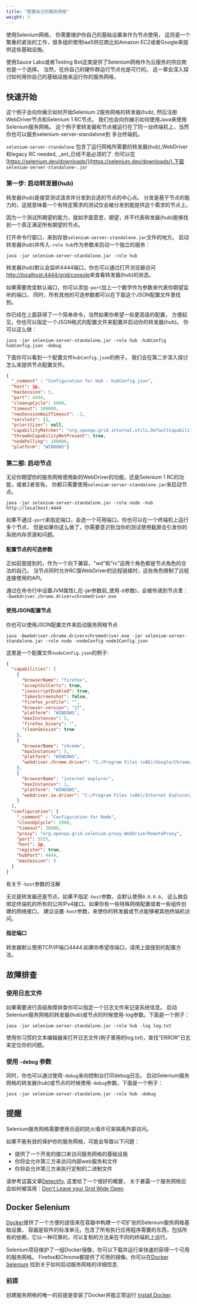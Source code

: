 ```yaml
---
title: "配置自己的服务网格"
weight: 3
---
```


使用Selenium网格，
你需要维护你自己的基础设置来作为节点使用，
这将是一个繁重的紧张的工作，很多组织使用IaaS供应商比如Amazon EC2或者Google来提供这些基础设施。

使用Sauce Labs或者Testing Bot这类提供了Selenium网格作为云服务的供应商也是一个选择。
当然，在你自己的硬件群运行节点也是可行的。
这一章会深入探讨如何用你自己的基础设施来运行你的服务网格，

## 快速开始

这个例子会向你展示如何开始Selenium 2服务网格的转发器(hub),
然后注册WebDriver节点和Selenium 1 RC节点。
我们也会向你展示如何使用Java来使用Selenium服务网格。
这个例子里转发器和节点被运行在了同一台终端机上，当然你也可以服务selenium-server-standalone到
多台终端机。

`selenium-server-standalone` 包含了运行网格所需要的转发器(hub),WebDriver和legacy RC needed, _ant_已经不是必须的了.
你可以在[https://selenium.dev/downloads/](https://selenium.dev/downloads/).下载
`selenium-server-standalone-.jar`

### 第一步: 启动转发器(hub)

转发器(hub)是接受测试请求并分发到合适的节点的中心点。
分发是基于节点的能力的，这就意味着一个有特定需求的测试仅会被分发到能提供这个需求的节点上。

因为一个测试所期望的能力，就如字面意思，期望，并不代表转发器(hub)能够找到一个真正满足所有期望的节点。

打开命令行窗口，来到存放`selenium-server-standalone.jar`文件的地方。
启动转发器(hub)并传入`-role hub`作为参数来启动一个独立的服务：

```shell
java -jar selenium-server-standalone.jar -role hub
```

转发器(hub)默认会监听4444端口，你也可以通过打开浏览器访问[http://localhost:4444/grid/console](http://localhost:4444/grid/console)来查看转发器(hub)的状态。

如果需要改变默认端口，你可以添加`-port`加上一个数字作为参数来代表你期望监听的端口，
同时，所有其他的可选参数都可以在下面这个JSON配置文件里找到。

你已经在上面获得了一个简单命令，当然如果你希望一些更高级的配置，
方便起见，你也可以指定一个JSON格式的配置文件来配置并启动你的转发器(hub)。
你可以这么做：

```shell
java -jar selenium-server-standalone.jar -role hub -hubConfig hubConfig.json -debug
```

下面你可以看到一个配置文件`hubConfig.json`的例子。
我们会在第二步深入探讨怎么来提供节点配置文件。

```json
{
  "_comment" : "Configuration for Hub - hubConfig.json",
  "host": ip,
  "maxSession": 5,
  "port": 4444,
  "cleanupCycle": 5000,
  "timeout": 300000,
  "newSessionWaitTimeout": -1,
  "servlets": [],
  "prioritizer": null,
  "capabilityMatcher": "org.openqa.grid.internal.utils.DefaultCapabilityMatcher",
  "throwOnCapabilityNotPresent": true,
  "nodePolling": 180000,
  "platform": "WINDOWS"}
```


### 第二部: 启动节点

无论你期望你的服务网格使用新的WebDriver的功能，还是Selenium 1 RC的功能，或者2者皆有。
你都只需要使用`selenium-server-standalone.jar`来启动节点。

```shell
java -jar selenium-server-standalone.jar -role node -hub http://localhost:4444
```

如果不通过`-port`来指定端口，会选一个可用端口。你也可以在一个终端机上运行多个节点，
但是如果你这么做了，你需要意识到当你的测试使用截屏会引发你的系统内存资源和问题。

#### 配置节点的可选参数

正如前面提到的，作为一个向下兼容，"wd"和”rc”这两个角色都是节点角色的合法的自己。
当节点同时允许RC饿WebDriver的远程链接时，这些角色限制了远程连接使用的API。

通过在命令行中设置JVM属性(_在-jar参数前_使用`-D`参数)，会被传递到节点里：
`-Dwebdriver.chrome.driver=chromedriver.exe`

#### 使用JSON配置节点

你也可以使用JSON配置文件来启动服务网格节点

```shell
java -Dwebdriver.chrome.driver=chromedriver.exe -jar selenium-server-standalone.jar -role node -nodeConfig node1Config.json
```
这里是一个配置文件`nodeConfig.json`的例子:

```json
{
  "capabilities": [
    {
      "browserName": "firefox",
      "acceptSslCerts": true,
      "javascriptEnabled": true,
      "takesScreenshot": false,
      "firefox_profile": "",
      "browser-version": "27",
      "platform": "WINDOWS",
      "maxInstances": 5,
      "firefox_binary": "",
      "cleanSession": true
    },
    {
      "browserName": "chrome",
      "maxInstances": 5,
      "platform": "WINDOWS",
      "webdriver.chrome.driver": "C:/Program Files (x86)/Google/Chrome/Application/chrome.exe"
    },
    {
      "browserName": "internet explorer",
      "maxInstances": 1,
      "platform": "WINDOWS",
      "webdriver.ie.driver": "C:/Program Files (x86)/Internet Explorer/iexplore.exe"
    }
  ],
  "configuration": {
    "_comment" : "Configuration for Node",
    "cleanUpCycle": 2000,
    "timeout": 30000,
    "proxy": "org.openqa.grid.selenium.proxy.WebDriverRemoteProxy",
    "port": 5555,
    "host": ip,
    "register": true,
    "hubPort": 4444,
    "maxSession": 5
  }
}
```

有关于`-host`参数的注解

无论是转发器还是节点，如果不指定`-host`参数，会默认使用`0.0.0.0`，
这么做会绑定终端机的所有的公共IPv4接口。如果你有一些特殊网络配置或者一些组件创建的网络接口，
建议设置`-host`参数，来使你的转发器或节点能够被其他终端机访问。

#### 指定端口

转发器默认使用TCP/IP端口4444.如果你希望改端口，请用上面提到的配置方法。

## 故障排查

### 使用日志文件

如果需要进行高级故障排查你可以指定一个日志文件来记录系统信息。
启动Selenium服务网格的转发器(hub)或节点的时候使用-log参数。下面是一个例子：

```shell
java -jar selenium-server-standalone.jar -role hub -log log.txt
```

使用你习惯的文本编辑器来打开日志文件(例子里用的log.txt)，查找"ERROR"日志来定位你的问题。

### 使用 `-debug` 参数

同时，你也可以通过使用`-debug`来向控制台打印debug日志。
启动Selenium服务网格的转发器(hub)或节点的时候使用`-debug`参数。下面是一个例子：

```shell
java -jar selenium-server-standalone.jar -role hub -debug
```

## 提醒

Selenium服务网格需要使用合适的防火墙许可来隔离外部访问。

如果不能有效的保护你的服务网格，可能会导致以下问题：

* 提供了一个开发的接口来访问服务网格的基础设施
* 你将会允许第三方来访问内部web服务和文件
* 你将会允许第三方来执行定制的二进制文件

请参考这篇文章[Detectify](//labs.detectify.com), 这里给了一个很好的概要，
关于暴露一个服务网格后会如何被滥用：[Don't Leave your Grid Wide Open](//labs.detectify.com/2017/10/06/guest-blog-dont-leave-your-grid-wide-open/).


## Docker Selenium
[Docker](//www.docker.com/)提供了一个方便的途径来在容器中构建一个可扩张的Selenium服务网格基础设置，
容器是软件的标准单元，包含了所有执行应用程序需要的东西，包括所有的依赖，它以一种可靠的，可以复制的方法来在不同的终端机上运行。

Selenium项目维护了一组Docker镜像，你可以下载并运行来快速的获得一个可用的服务网格。
Firefox和Chrome都提供了可用的镜像。你可以在[Docker Selenium](//github.com/SeleniumHQ/docker-selenium) 找到关于如何启动服务网格的详细信息.

### 前提
创建服务网格的唯一的前提是安装了Docker并能正常运行
[Install Docker](//www.docker.com/products/docker-desktop).
